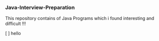 ### Java-Interview-Preparation
This repository contains of Java Programs which i found interesting and difficult !!!

[ ] hello

